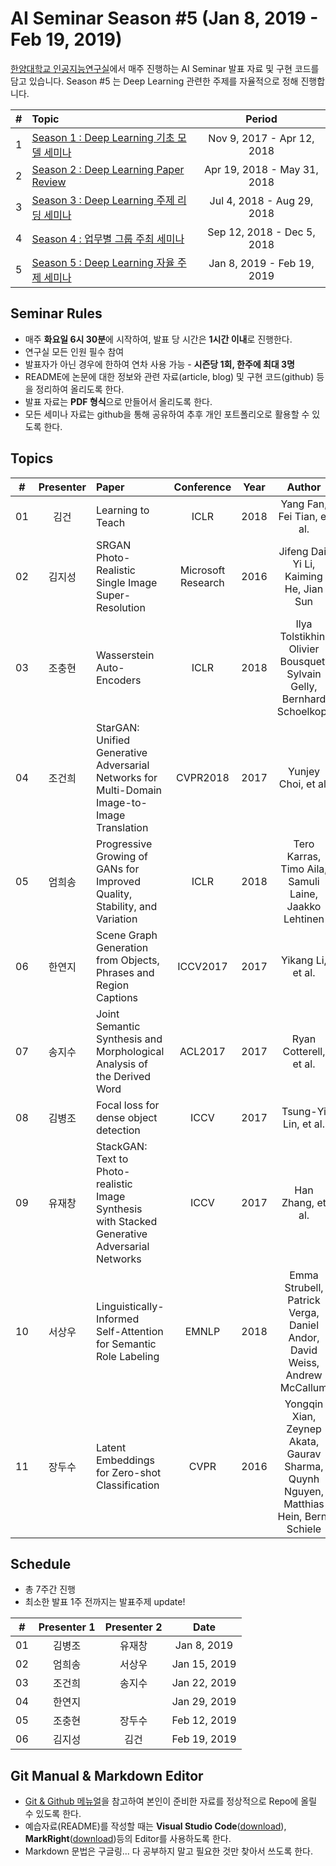 # AI Seminar Season #5 (Jan 8, 2019 - Feb 19, 2019)
[한양대학교 인공지능연구실](http://ai.hanyang.ac.kr/)에서 매주 진행하는 AI Seminar 발표 자료 및 구현 코드를 담고 있습니다. Season #5 는 Deep Learning 관련한 주제를 자율적으로 정해 진행합니다.

|#  | Topic                                  | Period |
|:--|:---------------------------------------|:---------------:|
|1  | [Season 1 : Deep Learning 기초 모델 세미나](https://github.com/roomylee/deep-learning-seminar/tree/master/season_1)  | Nov 9, 2017 - Apr 12, 2018|
|2  | [Season 2 : Deep Learning Paper Review](https://github.com/roomylee/deep-learning-seminar/tree/master/season_2) | Apr 19, 2018 - May 31, 2018 |
|3  | [Season 3 : Deep Learning 주제 리딩 세미나](https://github.com/roomylee/deep-learning-seminar/tree/master/season_3) | Jul 4, 2018 - Aug 29, 2018 |
|4  | [Season 4 : 업무별 그룹 주최 세미나](https://github.com/roomylee/deep-learning-seminar/tree/master/season_4) |  Sep 12, 2018 - Dec 5, 2018 |
|5  | [Season 5 : Deep Learning 자율 주제 세미나](https://github.com/roomylee/deep-learning-seminar) |  Jan 8, 2019 - Feb 19, 2019 |

## Seminar Rules
* 매주 **화요일 6시 30분**에 시작하여, 발표 당 시간은 **1시간 이내**로 진행한다.
* 연구실 모든 인원 필수 참여
* 발표자가 아닌 경우에 한하여 연차 사용 가능 - **시즌당 1회, 한주에 최대 3명**
* README에 논문에 대한 정보와 관련 자료(article, blog) 및 구현 코드(github) 등을 정리하여 올리도록 한다.
* 발표 자료는 **PDF 형식**으로 만들어서 올리도록 한다.
* 모든 세미나 자료는 github을 통해 공유하여 추후 개인 포트폴리오로 활용할 수 있도록 한다.

## Topics
| # | Presenter | Paper | Conference | Year | Author | PDF |
|:--:|:--:|:--|:--:|:--:|:--:|:--:|
| 01 | 김건 | Learning to Teach | ICLR | 2018 | Yang Fan, Fei Tian, et al. | [PDF](https://arxiv.org/pdf/1805.03643.pdf) |
| 02 | 김지성 | SRGAN Photo-Realistic Single Image Super-Resolution | Microsoft Research | 2016 | Jifeng Dai, Yi Li, Kaiming He, Jian Sun | [PDF](https://arxiv.org/pdf/1605.06409.pdf) |
| 03 | 조충현 | Wasserstein Auto-Encoders | ICLR | 2018 | Ilya Tolstikhin, Olivier Bousquet, Sylvain Gelly, Bernhard Schoelkopf | [PDF](https://arxiv.org/pdf/1711.01558.pdf) |
| 04 | 조건희 | StarGAN: Unified Generative Adversarial Networks for Multi-Domain Image-to-Image Translation | CVPR2018 | 2017 | Yunjey Choi, et al. | [PDF](https://arxiv.org/pdf/1711.09020.pdf) |
| 05 | 엄희송 | Progressive Growing of GANs for Improved Quality, Stability, and Variation | ICLR | 2018 | Tero Karras, Timo Aila, Samuli Laine, Jaakko Lehtinen | [PDF](https://arxiv.org/pdf/1710.10196.pdf) |
| 06 | 한연지 | Scene Graph Generation from Objects, Phrases and Region Captions | ICCV2017 | 2017 | Yikang Li, et al. | [PDF](https://arxiv.org/pdf/1707.09700.pdf) |
| 07 | 송지수 | Joint Semantic Synthesis and Morphological Analysis of the Derived Word | ACL2017 | 2017 | Ryan Cotterell, et al. | [PDF](https://arxiv.org/pdf/1701.00946.pdf) |
| 08 | 김병조 | Focal loss for dense object detection | ICCV | 2017 | Tsung-Yi Lin, et al. | [PDF](https://arxiv.org/pdf/1708.02002.pdf) |
| 09 | 유재창 | StackGAN: Text to Photo-realistic Image Synthesis with Stacked Generative Adversarial Networks | ICCV | 2017 | Han Zhang, et al. | [PDF](https://arxiv.org/pdf/1710.10916.pdf) |
| 10 | 서상우 | Linguistically-Informed Self-Attention for Semantic Role Labeling | EMNLP | 2018 | Emma Strubell, Patrick Verga, Daniel Andor, David Weiss, Andrew McCallum | [PDF](https://arxiv.org/pdf/1804.08199.pdf) |
| 11 | 장두수 | Latent Embeddings for Zero-shot Classification | CVPR | 2016 | Yongqin Xian, Zeynep Akata, Gaurav Sharma, Quynh Nguyen, Matthias Hein, Bernt Schiele | [PDF](https://www.cv-foundation.org/openaccess/content_cvpr_2016/papers/Xian_Latent_Embeddings_for_CVPR_2016_paper.pdf) |

## Schedule
* 총 7주간 진행
* 최소한 발표 1주 전까지는 발표주제 update!

| # | Presenter 1 | Presenter 2 | Date |
|:--:|:--:|:--:|:--:|
| 01 | 김병조 | 유재창 | Jan 8, 2019 |
| 02 | 엄희송 | 서상우 | Jan 15, 2019 |
| 03 | 조건희 | 송지수 | Jan 22, 2019 |
| 04 | 한연지 |  | Jan 29, 2019 |
| 05 | 조충현 | 장두수 | Feb 12, 2019 |
| 06 | 김지성 | 김건 | Feb 19, 2019 |

## Git Manual & Markdown Editor
* [Git & Github 메뉴얼](https://github.com/roomylee/deep-learning-seminar/blob/master/git%20%26%20github.pdf)을 참고하여 본인이 준비한 자료를 정상적으로 Repo에 올릴 수 있도록 한다.
* 예습자료(README)를 작성할 때는 **Visual Studio Code**([download](https://code.visualstudio.com/Download)), **MarkRight**([download](https://github.com/dvcrn/markright/releases/download/0.1.11/MarkRight_Windows64.exe))등의 Editor를 사용하도록 한다.
* Markdown 문법은 구글링... 다 공부하지 말고 필요한 것만 찾아서 쓰도록 한다.